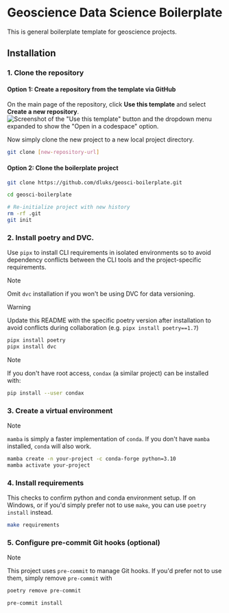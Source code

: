 # Geoscience Data Science Boilerplate
This is general boilerplate template for geoscience projects.

## Installation

### 1. Clone the repository
#### Option 1: Create a repository from the template via GitHub
On the main page of the repository, click **Use this template** and select **Create a new repository**. 
![Screenshot of the "Use this template" button and the dropdown menu expanded to show the "Open in a codespace" option.](https://docs.github.com/assets/cb-77734/mw-1440/images/help/repository/use-this-template-button.webp)

Now simply clone the new project to a new local project directory.
```bash
git clone [new-repository-url]
```

#### Option 2: Clone the boilerplate project
```bash
git clone https://github.com/dluks/geosci-boilerplate.git

cd geosci-boilerplate

# Re-initialize project with new history
rm -rf .git
git init
```

### 2. Install poetry and DVC.
Use `pipx` to install CLI requirements in isolated environments so to avoid dependency conflicts between the CLI tools and the project-specific requirements.
> [!NOTE]
> Omit `dvc` installation if you won't be using DVC for data versioning.

> [!WARNING]
> Update this README with the specific poetry version after installation to avoid conflicts during collaboration (e.g. `pipx install poetry==1.7`)
```bash
pipx install poetry
pipx install dvc
```

 >[!NOTE]
 > If you don't have root access, `condax` (a similar project) can be installed with:
 > ```bash
 > pip install --user condax
 > ```

### 3. Create a virtual environment
> [!NOTE]
> `mamba` is simply a faster implementation of `conda`. If you don't have `mamba` installed, `conda` will also work.

```bash
mamba create -n your-project -c conda-forge python=3.10
mamba activate your-project
```

### 4. Install requirements
This checks to confirm python and conda environment setup. If on Windows, or if you'd simply prefer not to use `make`, you can use `poetry install` instead.
```bash
make requirements
```

### 5. Configure pre-commit Git hooks (optional)
> [!NOTE]
> This project uses `pre-commit` to manage Git hooks. If you'd prefer not to use them, simply remove `pre-commit` with
> ```bash
> poetry remove pre-commit
> ```
```bash
pre-commit install
```
